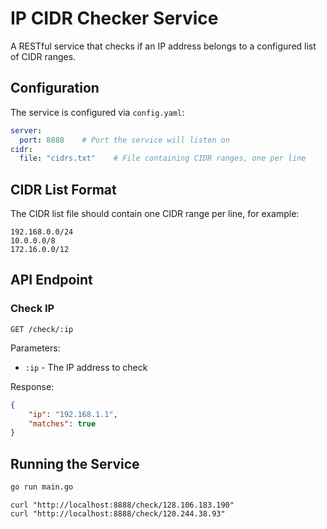 # IP CIDR Checker Service

A RESTful service that checks if an IP address belongs to a configured list of CIDR ranges.

## Configuration

The service is configured via `config.yaml`:

```yaml
server:
  port: 8888    # Port the service will listen on
cidr:
  file: "cidrs.txt"    # File containing CIDR ranges, one per line
```

## CIDR List Format

The CIDR list file should contain one CIDR range per line, for example:

```
192.168.0.0/24
10.0.0.0/8
172.16.0.0/12
```

## API Endpoint

### Check IP

```
GET /check/:ip
```

Parameters:
- `:ip` - The IP address to check

Response:
```json
{
    "ip": "192.168.1.1",
    "matches": true
}
```

## Running the Service

```bash
go run main.go
```

```shell
curl "http://localhost:8888/check/128.106.183.190"
curl "http://localhost:8888/check/120.244.38.93"
```
